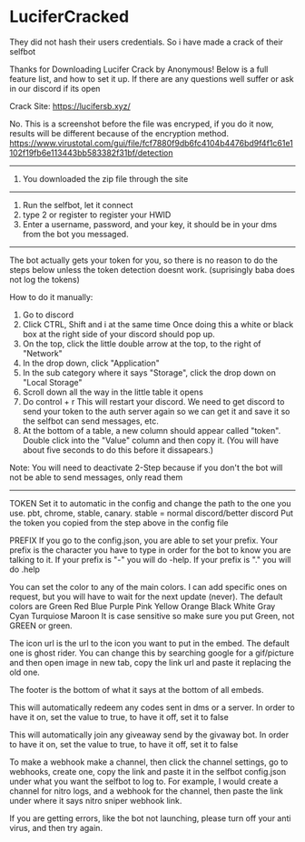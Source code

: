 # LuciferCracked

They did not hash their users credentials. So i have made a crack of their selfbot

Thanks for Downloading Lucifer Crack by Anonymous! Below is a full feature list, and how to set it up. If there are any questions well suffer or ask in our discord if its open

Crack Site: https://lucifersb.xyz/


No. This is a screenshot before the file was encryped, if you do it now, results will be different because of the encryption method.
https://www.virustotal.com/gui/file/fcf7880f9db6fc4104b4476bd9f4f1c61e1102f19fb6e113443bb583382f31bf/detection


- - - - - - - - - - - - - - - - - - - - - - - - - - - - - - 
1. You downloaded the zip file through the site


- - - - - - - - - - - - - - - - - - - - - - - - - - - - - - - - - 
1. Run the selfbot, let it connect
2. type 2 or register to register your HWID 
3. Enter a username, password, and your key, it should be in your dms from the bot you messaged.

- - - - - - - - - - - - - - - - - - - - - - - - - -
The bot actually gets your token for you, so there is no reason to do the steps below unless the token detection doesnt work. (suprisingly baba does not log the tokens)


How to do it manually:

1. Go to discord
2. Click CTRL, Shift and i at the same time
Once doing this a white or black box at the right side of your discord should pop up.
3. On the top, click the little double arrow at the top, to the right of "Network"
4. In the drop down, click "Application"
5. In the sub category where it says "Storage", click the drop down on "Local Storage"
6. Scroll down all the way in the little table it opens
7. Do control + r
This will restart your discord. We need to get discord to send your token to the auth server again so we can get it and save it so the selfbot can send messages, etc.
8. At the bottom of a table, a new column should appear called "token". Double click into the "Value" column and then copy it. (You will have about five seconds to do this before it dissapears.)

Note: You will need to deactivate 2-Step because if you don't the bot will not be able to send messages, only read them

- - - - - - - - - - - - - - - - - - - - - - - - - - - - - - - -
TOKEN
Set it to automatic in the config and change the path to the one you use. pbt, chrome, stable, canary. stable = normal discord/better discord
Put the token you copied from the step above in the config file

PREFIX
If you go to the config.json, you are able to set your prefix.
Your prefix is the character you have to type in order for the bot to know you are talking to it.
If your prefix is "-" you will do -help. If your prefix is "." you will do .help

You can set the color to any of the main colors. I can add specific ones on request, but you will have to wait for the next update (never). The default colors are 
Green
Red
Blue
Purple
Pink
Yellow
Orange
Black
White
Gray
Cyan
Turquiose
Maroon
It is case sensitive so make sure you put Green, not GREEN or green.

The icon url is the url to the icon you want to put in the embed. The default one is ghost rider. You can change this by searching google for a gif/picture and then open image in new tab, copy the link url and paste it replacing the old one.

The footer is the bottom of what it says at the bottom of all embeds.

This will automatically redeem any codes sent in dms or a server. In order to have it on, set the value to true, to have it off, set it to false


This will automatically join any giveaway send by the givaway bot. In order to have it on, set the value to true, to have it off, set it to false

To make a webhook make a channel, then click the channel settings, go to webhooks, create one, copy the link and paste it in the selfbot config.json under what you want the selfbot to log to. For example, I would create a channel for nitro logs, and a webhook for the channel, then paste the link under where it says nitro sniper webhook link.

If you are getting errors, like the bot not launching, please turn off your anti virus, and then try again.

